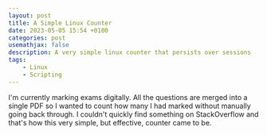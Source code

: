 ```yaml
---
layout: post
title: A Simple Linux Counter
date: 2023-05-05 15:54 +0100
categories: post
usemathjax: false
description: A very simple linux counter that persists over sessions
tags:
    - Linux
    - Scripting
---
```


I'm currently marking exams digitally. All the questions are merged into a single PDF so I wanted to count how many I had marked without manually going back through. I couldn't quickly find something on StackOverflow and that's how this very simple, but effective, counter came to be.

<script src="https://gist.github.com/iwishiwasaneagle/f6ce7445146c222d894372e6a1287540.js"></script>